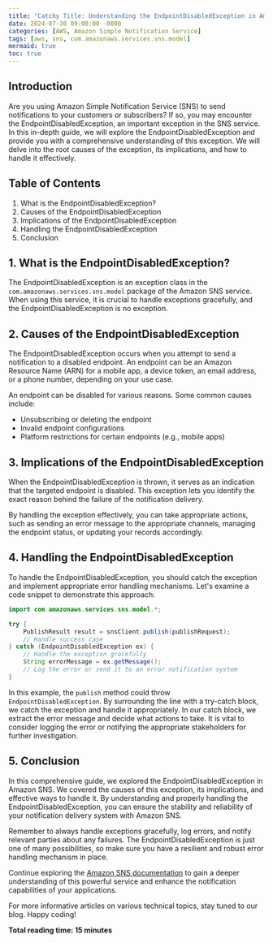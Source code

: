 ```yaml
---
title: "Catchy Title: Understanding the EndpointDisabledException in Amazon SNS: A Comprehensive Guide"
date: 2024-07-30 09:00:00 -0000
categories: [AWS, Amazon Simple Notification Service]
tags: [aws, sns, com.amazonaws.services.sns.model]
mermaid: true
toc: true
---
```



## Introduction

Are you using Amazon Simple Notification Service (SNS) to send notifications to your customers or subscribers? If so, you may encounter the EndpointDisabledException, an important exception in the SNS service. In this in-depth guide, we will explore the EndpointDisabledException and provide you with a comprehensive understanding of this exception. We will delve into the root causes of the exception, its implications, and how to handle it effectively.

## Table of Contents
1. What is the EndpointDisabledException?
2. Causes of the EndpointDisabledException
3. Implications of the EndpointDisabledException
4. Handling the EndpointDisabledException
5. Conclusion

## 1. What is the EndpointDisabledException?

The EndpointDisabledException is an exception class in the `com.amazonaws.services.sns.model` package of the Amazon SNS service. When using this service, it is crucial to handle exceptions gracefully, and the EndpointDisabledException is no exception.

## 2. Causes of the EndpointDisabledException

The EndpointDisabledException occurs when you attempt to send a notification to a disabled endpoint. An endpoint can be an Amazon Resource Name (ARN) for a mobile app, a device token, an email address, or a phone number, depending on your use case. 

An endpoint can be disabled for various reasons. Some common causes include:

- Unsubscribing or deleting the endpoint
- Invalid endpoint configurations
- Platform restrictions for certain endpoints (e.g., mobile apps)

## 3. Implications of the EndpointDisabledException

When the EndpointDisabledException is thrown, it serves as an indication that the targeted endpoint is disabled. This exception lets you identify the exact reason behind the failure of the notification delivery.

By handling the exception effectively, you can take appropriate actions, such as sending an error message to the appropriate channels, managing the endpoint status, or updating your records accordingly.

## 4. Handling the EndpointDisabledException

To handle the EndpointDisabledException, you should catch the exception and implement appropriate error handling mechanisms. Let's examine a code snippet to demonstrate this approach:

```java
import com.amazonaws.services.sns.model.*;

try {
    PublishResult result = snsClient.publish(publishRequest);
    // Handle success case
} catch (EndpointDisabledException ex) {
    // Handle the exception gracefully
    String errorMessage = ex.getMessage();
    // Log the error or send it to an error notification system
}
```

In this example, the `publish` method could throw `EndpointDisabledException`. By surrounding the line with a try-catch block, we catch the exception and handle it appropriately. In our catch block, we extract the error message and decide what actions to take. It is vital to consider logging the error or notifying the appropriate stakeholders for further investigation.

## 5. Conclusion

In this comprehensive guide, we explored the EndpointDisabledException in Amazon SNS. We covered the causes of this exception, its implications, and effective ways to handle it. By understanding and properly handling the EndpointDisabledException, you can ensure the stability and reliability of your notification delivery system with Amazon SNS.

Remember to always handle exceptions gracefully, log errors, and notify relevant parties about any failures. The EndpointDisabledException is just one of many possibilities, so make sure you have a resilient and robust error handling mechanism in place.

Continue exploring the [Amazon SNS documentation](https://aws.amazon.com/sns/) to gain a deeper understanding of this powerful service and enhance the notification capabilities of your applications.

For more informative articles on various technical topics, stay tuned to our blog. Happy coding!

**Total reading time: 15 minutes**